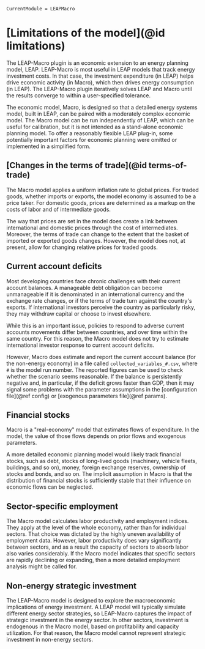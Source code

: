 ```@meta
CurrentModule = LEAPMacro
```

# [Limitations of the model](@id limitations)
The LEAP-Macro plugin is an economic extension to an energy planning model, LEAP. LEAP-Macro is most useful in LEAP models that track energy investment costs. In that case, the investment expenditure (in LEAP) helps drive economic activity (in Macro), which then drives energy consumption (in LEAP). The LEAP-Macro plugin iteratively solves LEAP and Macro until the results converge to within a user-specified tolerance.

The economic model, Macro, is designed so that a detailed energy systems model, built in LEAP, can be paired with a moderately complex economic model. The Macro model can be run independently of LEAP, which can be useful for calibration, but it is not intended as a stand-alone economic planning model. To offer a reasonably flexible LEAP plug-in, some potentially important factors for economic planning were omitted or implemented in a simplified form.

## [Changes in the terms of trade](@id terms-of-trade)
The Macro model applies a uniform inflation rate to global prices. For traded goods, whether imports or exports, the model economy is assumed to be a price taker. For domestic goods, prices are determined as a markup on the costs of labor and of intermediate goods.

The way that prices are set in the model does create a link between international and domestic prices through the cost of intermediates. Moreover, the terms of trade can change to the extent that the basket of imported or exported goods changes. However, the model does not, at present, allow for changing relative prices for traded goods.

## Current account deficits
Most developing countries face chronic challenges with their current account balances. A manageable debt obligation can become unmanageable if it is denominated in an international currency and the exchange rate changes, or if the terms of trade turn against the country's exports. If international investors perceive the country as particularly risky, they may withdraw capital or choose to invest elsewhere.

While this is an important issue, policies to respond to adverse current accounts movements differ between countries, and over time within the same country. For this reason, the Macro model does not try to estimate international investor response to current account deficits.

However, Macro does estimate and report the current account balance (for the non-energy economy) in a file called `collected_variables_#.csv`, where `#` is the model run number. The reported figures can be used to check whether the scenario seems reasonable. If the balance is persistently negative and, in particular, if the deficit grows faster than GDP, then it may signal some problems with the parameter assumptions in the [configuration file](@ref config) or [exogenous parameters file](@ref params).

## Financial stocks
Macro is a "real-economy" model that estimates flows of expenditure. In the model, the value of those flows depends on prior flows and exogenous parameters.

A more detailed economic planning model would likely track financial stocks, such as debt, stocks of long-lived goods (machinery, vehicle fleets, buildings, and so on), money, foreign exchange reserves, ownership of stocks and bonds, and so on. The implicit assumption in Macro is that the distribution of financial stocks is sufficiently stable that their influence on economic flows can be neglected.

## Sector-specific employment
The Macro model calculates labor productivity and employment indices. They apply at the level of the whole economy, rather than for individual sectors. That choice was dictated by the highly uneven availability of employment data. However, labor productivity does vary significantly between sectors, and as a result the capacity of sectors to absorb labor also varies considerably. If the Macro model indicates that specific sectors are rapidly declining or expanding, then a more detailed employment analysis might be called for.

## Non-energy strategic investment
The LEAP-Macro model is designed to explore the macroeconomic implications of energy investment. A LEAP model will typically simulate different energy sector strategies, so LEAP-Macro captures the impact of strategic investment in the energy sector. In other sectors, investment is endogenous in the Macro model, based on profitability and capacity utilization. For that reason, the Macro model cannot represent strategic investment in non-energy sectors.
